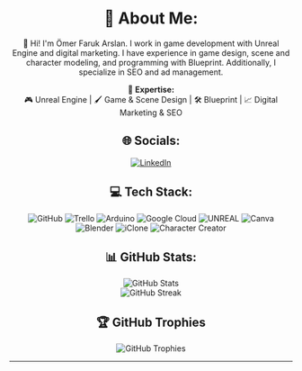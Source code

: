<div align="center">

# 🚀 About Me:
👋 Hi! I'm Ömer Faruk Arslan.
I work in game development with Unreal Engine and digital marketing. I have experience in game design, scene and character modeling, and programming with Blueprint. Additionally, I specialize in SEO and ad management.

🚀 **Expertise:**  
🎮 Unreal Engine | 🖌️ Game & Scene Design | 🛠️ Blueprint | 📈 Digital Marketing & SEO

## 🌐 Socials:
[![LinkedIn](https://img.shields.io/badge/LinkedIn-%230077B5.svg?logo=linkedin&logoColor=white)](https://www.linkedin.com/in/ömer-arslan-11b83423a)
 
## 💻 Tech Stack: 
![GitHub](https://img.shields.io/badge/github-%23181717.svg?logo=github&logoColor=white) 
![Trello](https://img.shields.io/badge/Trello-%23026AA7.svg?logo=trello&logoColor=white) 
![Arduino](https://img.shields.io/badge/Arduino-%2300979D.svg?logo=arduino&logoColor=white) 
![Google Cloud](https://img.shields.io/badge/Google%20Cloud-%234285F4.svg?style=plastic&logo=google-cloud&logoColor=white) 
![UNREAL](https://img.shields.io/badge/unreal-%2320232a.svg?style=plastic&logo=unreal-engine&logoColor=white) 
![Canva](https://img.shields.io/badge/Canva-%2300C4CC.svg?style=plastic&logo=Canva&logoColor=white) 
![Blender](https://img.shields.io/badge/blender-%23F5792A.svg?style=plastic&logo=blender&logoColor=white) 
![iClone](https://img.shields.io/badge/iClone-%2300A0E3.svg?style=plastic&logo=iclone&logoColor=white) 
![Character Creator](https://img.shields.io/badge/Character%20Creator-%2300A0E3.svg?style=plastic&logo=character-creator&logoColor=white)

## 📊 GitHub Stats:
![GitHub Stats](https://github-readme-stats.vercel.app/api?username=example&theme=dark&hide_border=false&include_all_commits=false&count_private=false)  
![GitHub Streak](https://github-readme-streak-stats.herokuapp.com/?user=example&theme=dark&hide_border=false)    

## 🏆 GitHub Trophies
![GitHub Trophies](https://github-profile-trophy.vercel.app/?username=example&theme=oldie&no-frame=true&no-bg=true&margin-w=4)  

---

<!-- Proudly created with GPRM ( https://gprm.itsvg.in ) -->

</div>

